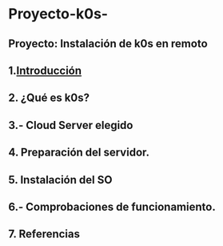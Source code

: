 # Proyecto-k0s-
## Proyecto: Instalación de k0s en remoto

## 1.[Introducción](ARCHIVOS/introducccion1.md)
## 2. ¿Qué es k0s?  
## 3.- Cloud Server elegido
## 4. Preparación del servidor. 
## 5. Instalación del SO 
## 6.- Comprobaciones de funcionamiento.
## 7. Referencias
